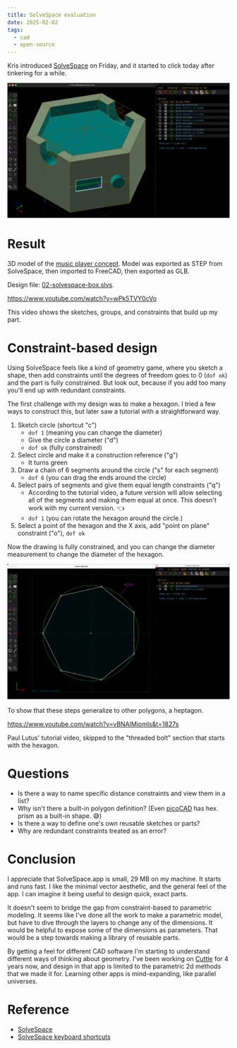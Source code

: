 ```yaml
---
title: SolveSpace evaluation
date: 2025-02-02
tags:
  - cad
  - open-source
---
```


Kris introduced [SolveSpace](https://solvespace.com/) on Friday, and it started to click today after tinkering for a while.

![SolveSpace interface, modeling a green hexagon box, inset top, and slots for fingers to pick up the music token.](02-solvespace-box.png)

# Result

<script type="module" src="/js/model-viewer.min.js"></script>
<model-viewer src="02-solvespace-box.glb" ar ar-modes="webxr scene-viewer quick-look" camera-controls tone-mapping="neutral" poster="02-solvespace-box.glb-poster.webp" shadow-intensity="1">
</model-viewer>

3D model of the [music player concept](02-cad-comparison.md#sketch). Model was exported as STEP from SolveSpace, then imported to FreeCAD, then exported as GLB.

Design file: [02-solvespace-box.slvs](02-solvespace-box.slvs).

https://www.youtube.com/watch?v=wPk5TVY0cVo

This video shows the sketches, groups, and constraints that build up my part.

# Constraint-based design

Using SolveSpace feels like a kind of geometry game, where you sketch a shape, then add constraints until the degrees of freedom goes to 0 (`dof ok`) and the part is fully constrained. But look out, because if you add too many you'll end up with redundant constraints.

The first challenge with my design was to make a hexagon. I tried a few ways to construct this, but later saw a tutorial with a straightforward way.

1. Sketch circle (shortcut "c")
    * `dof 1` (meaning you can change the diameter)
    * Give the circle a diameter ("d")
    * `dof ok` (fully constrained)
2. Select circle and make it a construction reference ("g")
    * It turns green
3. Draw a chain of 6 segments around the circle ("s" for each segment)
    * `dof 6` (you can drag the ends around the circle)
4. Select pairs of segments and give them equal length constraints ("q")
    * According to the tutorial video, a future version will allow selecting all of the segments and making them equal at once. This doesn't work with my current version. 👈
    * `dof 1` (you can rotate the hexagon around the circle.)
5. Select a point of the hexagon and the X axis, add "point on plane" constraint ("o"), `dof ok`

Now the drawing is fully constrained, and you can change the diameter measurement to change the diameter of the hexagon.

![Seven-sided polygon constructed in SolveSpace.](02-solvespace-heptagon.png)

To show that these steps generalize to other polygons, a heptagon.

https://www.youtube.com/watch?v=vBNAIMiomls&t=1827s

Paul Lutus' tutorial video, skipped to the "threaded bolt" section that starts with the hexagon.

# Questions

* Is there a way to name specific distance constraints and view them in a list?
* Why isn't there a built-in polygon definition? (Even [picoCAD](02-picocad.md) has hex. prism as a built-in shape. 😅)
* Is there a way to define one's own reusable sketches or parts?
* Why are redundant constraints treated as an error?

# Conclusion

I appreciate that SolveSpace.app is small, 29 MB on my machine. It starts and runs fast. I like the minimal vector aesthetic, and the general feel of the app. I can imagine it being useful to design quick, exact parts.

It doesn't seem to bridge the gap from constraint-based to parametric modeling. It seems like I've done all the work to make a parametric model, but have to dive through the layers to change any of the dimensions. It would be helpful to expose some of the dimensions as parameters. That would be a step towards making a library of reusable parts.

By getting a feel for different CAD software I'm starting to understand different ways of thinking about geometry. I've been working on [Cuttle](https://cuttle.xyz) for 4 years now, and design in that app is limited to the parametric 2d methods that we made it for. Learning other apps is mind-expanding, like parallel universes.

# Reference

* [SolveSpace](https://solvespace.com/)
* [SolveSpace keyboard shortcuts](https://defkey.com/es/solvespace-3-1-shortcuts)
